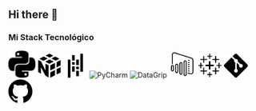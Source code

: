 ## Hi there 👋

<!--
**hamtras591/hamtras591** is a ✨ _special_ ✨ repository because its `README.md` (this file) appears on your GitHub profile.

Here are some ideas to get you started:

- 🔭 I’m currently working on ...
- 🌱 I’m currently learning ...
- 👯 I’m looking to collaborate on ...
- 🤔 I’m looking for help with ...
- 💬 Ask me about ...
- 📫 How to reach me: ...
- 😄 Pronouns: ...
- ⚡ Fun fact: ...
-->

<h3>Mi Stack Tecnológico</h3>
<p align="left">
  <img src="https://raw.githubusercontent.com/hamtras591/assets/refs/heads/main/Python_logo.svg" alt="Python" width="54" height="54" />
  <img src="https://raw.githubusercontent.com/hamtras591/assets/refs/heads/main/numpy.svg" alt="Numpy" width="48" height="48" />
  <img src="https://raw.githubusercontent.com/hamtras591/assets/refs/heads/main/pandas.svg" alt="Pandas" width="48" height="48" />
  <img src="https://raw.githubusercontent.com/simple-icons/simple-icons/develop/icons/pycharm.svg" alt="PyCharm" width="48" height="48" />
  <img src="https://raw.githubusercontent.com/simple-icons/simple-icons/develop/icons/datagrip.svg" alt="DataGrip" width="48" height="48" />
  <img src="https://raw.githubusercontent.com/hamtras591/assets/refs/heads/main/Power%20BI%20Logo.svg" alt="Power BI" width="54" height="54" />
  <img src="https://raw.githubusercontent.com/hamtras591/assets/refs/heads/main/Tableau.svg" alt="Tableau" width="48" height="48" />
  <img src="https://raw.githubusercontent.com/hamtras591/assets/refs/heads/main/git.svg" alt="Git" width="48" height="48" />
  <img src="https://raw.githubusercontent.com/hamtras591/assets/refs/heads/main/github.svg" alt="GitHub" width="48" height="48" />

</p>

